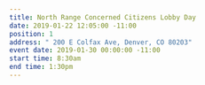 ```yaml
---
title: North Range Concerned Citizens Lobby Day
date: 2019-01-22 12:05:00 -11:00
position: 1
address: " 200 E Colfax Ave, Denver, CO 80203"
event date: 2019-01-30 00:00:00 -11:00
start time: 8:30am
end time: 1:30pm
---
```


